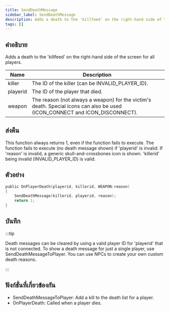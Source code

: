 ```yaml
---
title: SendDeathMessage
sidebar_label: SendDeathMessage
description: Adds a death to the 'killfeed' on the right-hand side of the screen for all players.
tags: []
---
```


## คำอธิบาย

Adds a death to the 'killfeed' on the right-hand side of the screen for all players.

| Name     | Description                                                                                                                 |
| -------- | --------------------------------------------------------------------------------------------------------------------------- |
| killer   | The ID of the killer (can be INVALID_PLAYER_ID).                                                                            |
| playerid | The ID of the player that died.                                                                                             |
| weapon   | The reason (not always a weapon) for the victim's death. Special icons can also be used (ICON_CONNECT and ICON_DISCONNECT). |

## ส่งคืน

This function always returns 1, even if the function fails to execute. The function fails to execute (no death message shown) if 'playerid' is invalid. If 'reason' is invalid, a generic skull-and-crossbones icon is shown. 'killerid' being invalid (INVALID_PLAYER_ID) is valid.

## ตัวอย่าง

```c
public OnPlayerDeath(playerid, killerid, WEAPON:reason)
{
    SendDeathMessage(killerid, playerid, reason);
    return 1;
}
```

## บันทึก

:::tip

Death messages can be cleared by using a valid player ID for 'playerid' that is not connected. To show a death message for just a single player, use SendDeathMessageToPlayer. You can use NPCs to create your own custom death reasons.

:::

## ฟังก์ชั่นที่เกี่ยวข้องกัน

- SendDeathMessageToPlayer: Add a kill to the death list for a player.
- OnPlayerDeath: Called when a player dies.
